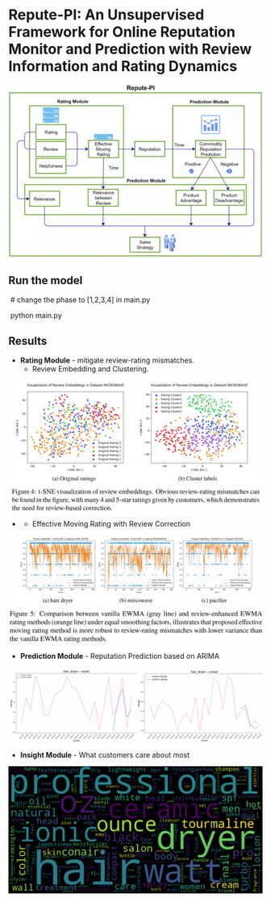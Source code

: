 # Repute-PI: An Unsupervised Framework for Online Reputation Monitor and Prediction with Review Information and Rating Dynamics

![Repute-PI Framework](images/reputepi.jpg)

## Run the model

​    # change the phase to [1,2,3,4] in main.py

​    python main.py

## Results

+ **Rating Module** - mitigate review-rating mismatches.
  + Review Embedding and Clustering. 

![t-SNE visualization of review embeddings](images/tsne.jpg)

+ + Effective Moving Rating with Review Correction

![Rating Correction](images/rating_correction.jpg)

+ **Prediction Module** - Reputation Prediction based on ARIMA

![Brand Reputation Prediction](images/prediction_example.jpg)

+ **Insight Module** - What customers care about most 

![Hair dryer example](images/hair_dryer_rating_5_title_wordcloud.png)